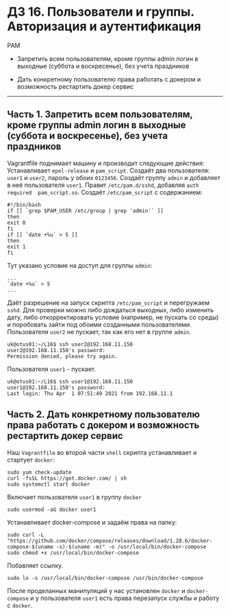 # ДЗ 16. Пользователи и группы. Авторизация и аутентификация
PAM
*  Запретить всем пользователям, кроме группы admin логин в выходные (суббота и воскресенье), без учета праздников

*  Дать конкретному пользователю права работать с докером и возможность рестартить докер сервис
---

## Часть 1. Запретить всем пользователям, кроме группы admin логин в выходные (суббота и воскресенье), без учета праздников
Vagrantfile поднимает машину и производит следующие действия:
Устанавливает `epel-release` и `pam_script`.
Создаёт два пользователя: `user1` и `user2`, пароль у обоих `0123456`.
Создаёт группу `admin` и добавляет в неё пользователя `user1`.
Правит `/etc/pam.d/sshd`, добавляя `auth  required  pam_script.so`.
Создаёт `/etc/pam_script` с содержанием:
```
#!/bin/bash
if [[ `grep $PAM_USER /etc/group | grep 'admin'` ]]
then
exit 0
fi
if [[ `date +%u` > 5 ]]
then
exit 1
fi
```
Тут указано условие на доступ для группы `admin`:
```
...
`date +%u` > 5
...
```
Даёт разрешение на запуск скрипта `/etc/pam_script` и перегружаем `sshd`.
Для проверки можно либо дождаться выходных, либо изменить дату, либо откорректировать условие (например, не пускать со среды) и поробовать зайти под обоими созданными пользователями.
Пользователя `user2` не пускает, так как его нет в группе `admin`.
```
uk@otus01:~/L16$ ssh user2@192.168.11.150
user2@192.168.11.150's password: 
Permission denied, please try again.
```
Пользователя `user1` - пускает.
```
uk@otus01:~/L16$ ssh user1@192.168.11.150
user1@192.168.11.150's password: 
Last login: Thu Apr  1 07:51:49 2021 from 192.168.11.1
```

## Часть 2.  Дать конкретному пользователю права работать с докером и возможность рестартить докер сервис
Наш `Vagrantfile` во второй части `shell` скрипта устанавливает и стартует `docker`:
```
sudo yum check-update
curl -fsSL https://get.docker.com/ | sh
sudo systemctl start docker
```
Включает пользователя `user1` в группу `docker`
```
sudo usermod -aG docker user1
```
Устанавливает docker-compose и задаём права на папку:
```
sudo curl -L "https://github.com/docker/compose/releases/download/1.28.6/docker-compose-$(uname -s)-$(uname -m)" -o /usr/local/bin/docker-compose
sudo chmod +x /usr/local/bin/docker-compose
```
Побавляет ссылку.
```
sudo ln -s /usr/local/bin/docker-compose /usr/bin/docker-compose
```
После проделанных манипуляций у нас установлен `docker` и `docker-compose` и у пользователя `user1` есть права перезапуск службы и работу с `docker`.

